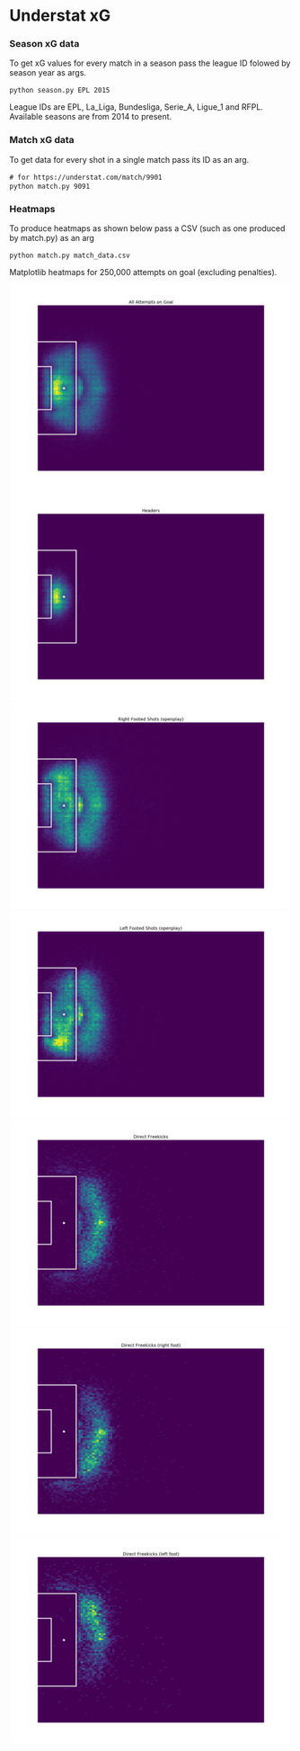 # Understat xG

### Season xG data

To get xG values for every match in a season pass the league ID folowed by season year as args.
```
python season.py EPL 2015
```
League IDs are EPL, La_Liga, Bundesliga, Serie_A, Ligue_1 and RFPL.  
Available seasons are from 2014 to present.



### Match xG data
To get data for every shot in a single match pass its ID as an arg.  
```
# for https://understat.com/match/9901
python match.py 9091
```

### Heatmaps
To produce heatmaps as shown below pass a CSV (such as one produced by match.py) as an arg
```
python match.py match_data.csv
```

Matplotlib heatmaps for 250,000 attempts on goal (excluding penalties).

![](figures/all_shots.png)
![](figures/head.png)
![](figures/right_foot.png)
![](figures/left_foot.png)
![](figures/freekicks.png)
![](figures/freekicks_right.png)
![](figures/freekicks_left.png)
